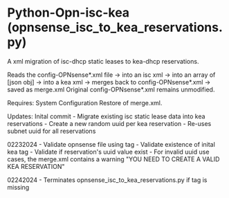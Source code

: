 # Python-Opn-isc-kea (opnsense_isc_to_kea_reservations.py)

A xml migration of isc-dhcp static leases to kea-dhcp reservations.

Reads the config-OPNsense*.xml file -> into an
isc xml -> into an array of [json obj] -> into a kea xml
-> merges back to config-OPNsense*.xml -> saved as merge.xml
Original config-OPNsense*.xml remains unmodified.

Requires: System Configuration Restore of merge.xml.

Updates:
Inital commit
    - Migrate existing isc static lease data into kea reservations
    - Create a new random uuid per kea reservation
    - Re-uses subnet uuid for all reservations

02232024
    - Validate opnsense file using <opnsense> tag
    - Validate existence of inital kea <reservation> tag
    - Validate if reservation's uuid value exist
    - For invalid uuid use cases, the merge.xml
    contains a <uuid> warning "YOU NEED TO CREATE 
    A VALID KEA RESERVATION"
    
02242024
    - Terminates opnsense_isc_to_kea_reservations.py
    if <opnsense> tag is missing

     















